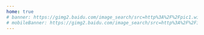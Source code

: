 ```yaml
---
home: true
# banner: https://gimg2.baidu.com/image_search/src=http%3A%2F%2Fpic1.win4000.com%2Fwallpaper%2F2019-08-20%2F5d5bb3ec573e4.jpg&refer=http%3A%2F%2Fpic1.win4000.com&app=2002&size=f9999,10000&q=a80&n=0&g=0n&fmt=auto?sec=1651329706&t=5dac9f133df18a9cdcef5003e33f0b03
# mobileBanner: https://gimg2.baidu.com/image_search/src=http%3A%2F%2Fimg9.51tietu.net%2Fpic%2F2019-091215%2Fg1s4d0voiqog1s4d0voiqo.jpg&refer=http%3A%2F%2Fimg9.51tietu.net&app=2002&size=f9999,10000&q=a80&n=0&g=0n&fmt=auto?sec=1651329706&t=b0bc39d9dc448a3e77c6f5f0b544f516
---
```

